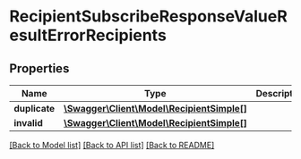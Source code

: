 # RecipientSubscribeResponseValueResultErrorRecipients

## Properties
Name | Type | Description | Notes
------------ | ------------- | ------------- | -------------
**duplicate** | [**\Swagger\Client\Model\RecipientSimple[]**](RecipientSimple.md) |  | [optional] 
**invalid** | [**\Swagger\Client\Model\RecipientSimple[]**](RecipientSimple.md) |  | [optional] 

[[Back to Model list]](../README.md#documentation-for-models) [[Back to API list]](../README.md#documentation-for-api-endpoints) [[Back to README]](../README.md)


